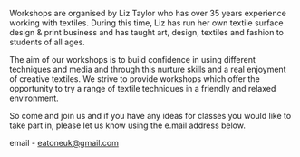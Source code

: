 Workshops are organised by Liz Taylor who has over 35 years experience working with textiles. During this time, Liz has run her own textile surface design & print business and has taught art, design, textiles and fashion to students of all ages. 

The aim of our workshops is to build confidence in using different techniques and media and through this nurture skills and a real enjoyment of creative textiles. We strive to provide workshops which offer the opportunity to try a range of textile techniques in a friendly and relaxed environment.

So come and join us and if you have any ideas for classes you would like to take part in, please let us know using the e.mail address below.

email - eatoneuk@gmail.com


